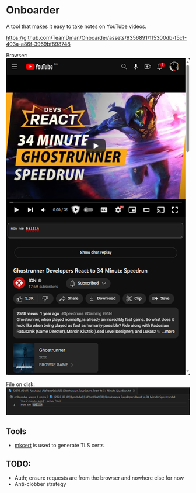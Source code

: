 # Onboarder

A tool that makes it easy to take notes on YouTube videos.

<!-- https://youtu.be/yRQ3huqRS2o?list=RDDpN_bXzwsV8&t=1021 before this timestamp -->
https://github.com/TeamDman/Onboarder/assets/9356891/115300db-f5c1-403a-a86f-3969bf898748

Browser:  
![Screenshot](media/msedge_2ABFxbztFI.png)

File on disk:   
![Screenshot](media/Code_gTwEqVdpq4.png)

## Tools

- [mkcert](https://github.com/FiloSottile/mkcert) is used to generate TLS certs

## TODO:

- Auth; ensure requests are from the browser and nowhere else for now
- Anti-clobber strategy